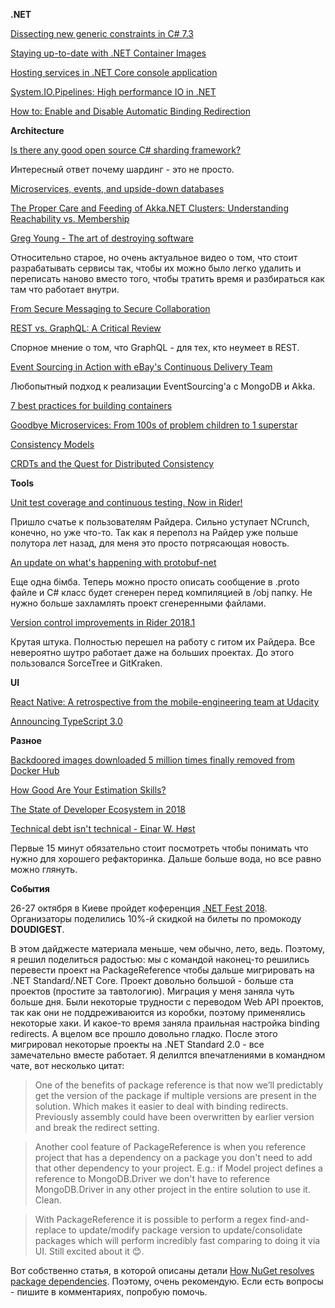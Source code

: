 **.NET**

[Dissecting new generic constraints in C# 7.3](https://blogs.msdn.microsoft.com/seteplia/2018/06/12/dissecting-new-generics-constraints-in-c-7-3/)

[Staying up-to-date with .NET Container Images](https://blogs.msdn.microsoft.com/dotnet/2018/06/18/staying-up-to-date-with-net-container-images/)

[Hosting services in .NET Core console application](https://thinkrethink.net/2018/08/02/hostbuilder-ihost-ihostedserice-console-application/)

[System.IO.Pipelines: High performance IO in .NET](https://blogs.msdn.microsoft.com/dotnet/2018/07/09/system-io-pipelines-high-performance-io-in-net/)

[How to: Enable and Disable Automatic Binding Redirection](https://docs.microsoft.com/en-us/dotnet/framework/configure-apps/how-to-enable-and-disable-automatic-binding-redirection)

**Architecture**

[Is there any good open source C# sharding framework?](https://www.quora.com/Is-there-any-good-open-source-C-sharding-framework/answer/Greg-Young-8)

Интересный ответ почему шардинг - это не просто.

[Microservices, events, and upside-down databases](https://www.oreilly.com/ideas/microservices-events-and-upside-down-databases)

[The Proper Care and Feeding of Akka.NET Clusters: Understanding Reachability vs. Membership](https://petabridge.com/blog/proper-care-of-akkadotnet-clusters/)

[Greg Young - The art of destroying software](https://vimeo.com/108441214)

Относительно старое, но очень актуальное видео о том, что стоит разрабатывать сервисы так, чтобы их можно было легко удалить и переписать наново вместо того, чтобы тратить время и разбираться как там что работает внутри.

[From Secure Messaging to Secure Collaboration](http://martin.kleppmann.com/2018/03/20/security-protocols-workshop.html)

[REST vs. GraphQL: A Critical Review](https://blog.goodapi.co/rest-vs-graphql-a-critical-review-5f77392658e7)

Спорное мнение о том, что GraphQL - для тех, кто неумеет в REST.

[Event Sourcing in Action with eBay's Continuous Delivery Team](https://www.ebayinc.com/stories/blogs/tech/event-sourcing-in-action-with-ebays-continuous-delivery-team/)

Любопытный подход к реализации EventSourcing'а c MongoDB и Akka.

[7 best practices for building containers](https://cloudplatform.googleblog.com/2018/07/7-best-practices-for-building-containers.html)

[Goodbye Microservices: From 100s of problem children to 1 superstar](https://segment.com/blog/goodbye-microservices/)

[Consistency Models](https://jepsen.io/consistency)

[CRDTs and the Quest for Distributed Consistency](https://www.infoq.com/presentations/crdt-distributed-consistency)

**Tools**

[Unit test coverage and continuous testing. Now in Rider!](https://blog.jetbrains.com/dotnet/2018/07/20/unit-test-coverage-continuous-testing-now-rider/)

Пришло счатье к пользователям Райдера. Сильно уступает NCrunch, конечно, но уже что-то. Так как я переполз на Райдер уже польше полутора лет назад, для меня это просто потрясающая новость.

[An update on what's happening with protobuf-net](https://blog.marcgravell.com/2018/08/protobuf-net-august-2018-update.html)

Еще одна бімба. Теперь можно просто описать сообщение в .proto файле и C# класс будет сгенерен перед компиляцией в /obj папку. Не нужно больше захламлять проект сгенеренными файлами.

[Version control improvements in Rider 2018.1](https://blog.jetbrains.com/dotnet/2018/06/05/version-control-improvements-rider-2018-1/)

Крутая штука. Полностью перешел на работу с гитом их Райдера. Все невероятно шутро работает даже на больших проектах. До этого пользовался SorceTree и GitKraken.

**UI**

[React Native: A retrospective from the mobile-engineering team at Udacity](https://engineering.udacity.com/react-native-a-retrospective-from-the-mobile-engineering-team-at-udacity-89975d6a8102)

[Announcing TypeScript 3.0](https://blogs.msdn.microsoft.com/typescript/2018/07/30/announcing-typescript-3-0/)

**Разное**

[Backdoored images downloaded 5 million times finally removed from Docker Hub](https://arstechnica.com/information-technology/2018/06/backdoored-images-downloaded-5-million-times-finally-removed-from-docker-hub/)

[How Good Are Your Estimation Skills?](https://www.timecockpit.com/blog/2013/07/19/How-Good-Are-Your-Estimation-Skills)

[The State of Developer Ecosystem in 2018](https://www.jetbrains.com/research/devecosystem-2018/)

[Technical debt isn't technical - Einar W. Høst](https://www.youtube.com/watch?v=CXyNZYDO07Q)

Первые 15 минут обязательно стоит посмотреть чтобы понимать что нужно для хорошего рефакторинка. Дальше больше вода, но все равно можно глянуть.

**События**

26-27 октября в Киеве пройдет коференция [.NET Fest 2018](www.dotnetfest.com). Организаторы поделились 10%-й скидкой на билеты по промокоду **DOUDIGEST**.



В этом дайджесте материала меньше, чем обычно, лето, ведь. Поэтому, я решил поделиться радостью: мы с командой наконец-то решились перевести проект на PackageReference чтобы дальше мигрировать на .NET Standard/.NET Core. Проект довольно большой - больше ста проектов (простите за тавтологию). Миграция у меня заняла чуть больше дня. Были некоторые трудности с переводом Web API проектов, так как они не поддреживаюится из коробки, поэтому применялись некоторые хаки. И какое-то время заняла праильная настройка binding redirects. А вцелом все прошло довольно гладко. После этого мигрировал некоторые проекты на .NET Standard 2.0 - все замечательно вместе работает. Я делилтся впечатлениями в командном чате, вот несколько цитат:

> One of the benefits of package reference is that now we’ll predictably get the version of the package if multiple versions are present in the solution. Which makes it easier to deal with binding redirects. Previously assembly could have been overwritten by earlier version and break the redirect setting.

> Another cool feature of PackageReference is when you reference project that has a dependency on a package you don't need to add that other dependency to your project. E.g.: if Model project defines a reference to MongoDB.Driver we don't have to reference MongoDB.Driver in any other project in the entire solution to use it. Clean.

> With PackageReference it is possible to perform a regex find-and-replace to update/modify package version to update/consolidate packages which will perform incredibly fast comparing to doing it via UI. Still excited about it 😊.

Вот собственно статья, в которой описаны детали [How NuGet resolves package dependencies](https://docs.microsoft.com/en-us/nuget/consume-packages/dependency-resolution). Поэтому, очень рекомендую. Если есть вопросы - пишите в комментариях, попробую помочь.